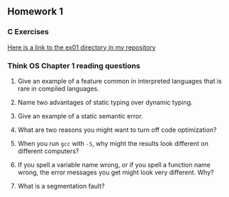 ## Homework 1

### C Exercises

[Here is a link to the ex01 directory in my repository](https://github.com/leonjunwei/ExercisesInC/tree/master/exercises/ex01)

### Think OS Chapter 1 reading questions

1) Give an example of a feature common in interpreted languages that is rare in compiled languages.

2) Name two advantages of static typing over dynamic typing.

3) Give an example of a static semantic error.

4) What are two reasons you might want to turn off code optimization?

5) When you run `gcc` with `-S`, why might the results look different on different computers?

6) If you spell a variable name wrong, or if you spell a function name wrong, the error messages 
you get might look very different.  Why?

7) What is a segmentation fault?
